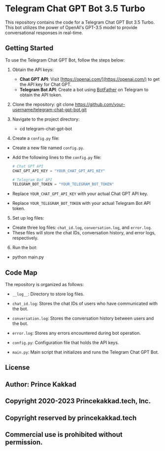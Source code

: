 # Telegram Chat GPT Bot 3.5 Turbo

This repository contains the code for a Telegram Chat GPT Bot 3.5 Turbo. This bot utilizes the power of OpenAI's GPT-3.5 model to provide conversational responses in real-time.

## Getting Started

To use the Telegram Chat GPT Bot, follow the steps below:

1. Obtain the API keys:
   - **Chat GPT API**: Visit [https://openai.com/](https://openai.com/) to get the API key for Chat GPT.
   - **Telegram Bot API**: Create a bot using [BotFather](https://telegram.me/BotFather) on Telegram to obtain the API token.

2. Clone the repository:
git clone https://github.com/your-username/telegram-chat-gpt-bot.git

3. Navigate to the project directory:
   - cd telegram-chat-gpt-bot

4. Create a `config.py` file:
- Create a new file named `config.py`.
- Add the following lines to the `config.py` file:
  ```python
  # Chat GPT API
  CHAT_GPT_API_KEY = "YOUR_CHAT_GPT_API_KEY"

  # Telegram Bot API
  TELEGRAM_BOT_TOKEN = "YOUR_TELEGRAM_BOT_TOKEN"
  ```

- Replace `YOUR_CHAT_GPT_API_KEY` with your actual Chat GPT API key.
- Replace `YOUR_TELEGRAM_BOT_TOKEN` with your actual Telegram Bot API token.

5. Set up log files:
- Create three log files: `chat_id.log`, `conversation.log`, and `error.log`.
- These files will store the chat IDs, conversation history, and error logs, respectively.

6. Run the bot:
- python main.py

  
## Code Map

The repository is organized as follows:

- `__log__`: Directory to store log files.
- `chat_id.log`: Stores the chat IDs of users who have communicated with the bot.
- `conversation.log`: Stores the conversation history between users and the bot.
- `error.log`: Stores any errors encountered during bot operation.

- `config.py`: Configuration file that holds the API keys.

- `main.py`: Main script that initializes and runs the Telegram Chat GPT Bot.

## License
 Author: Prince Kakkad
 ---
 Copyright 2020-2023 Princekakkad.tech, Inc.
 ---
 Copyright reserved by princekakkad.tech
 ---
 
 Commercial use is prohibited without permission.
 ---
